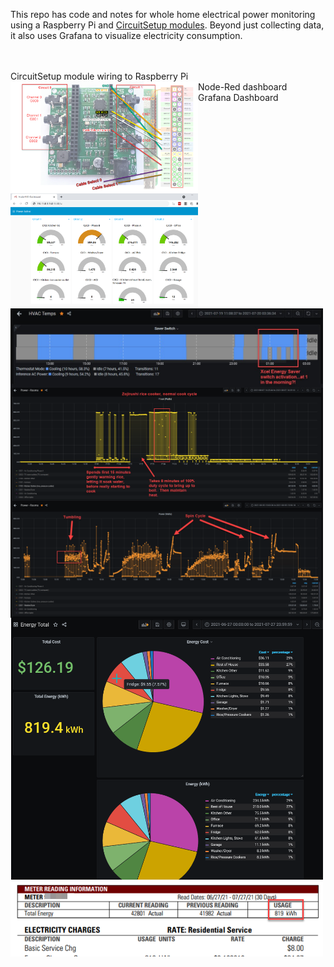 This repo has code and notes for whole home electrical power monitoring using a Raspberry Pi and [CircuitSetup modules](https://circuitsetup.us).  Beyond just collecting data, it also uses Grafana to visualize electricity consumption.

<BR><BR>
CircuitSetup module wiring to Raspberry Pi
<img align="left" width="300" alt="CircuitSetup" src="https://raw.githubusercontent.com/tsaitsai/circuitsetup_energy_to_mqtt/main/images/wiring_to_pi.png">
<br>
Node-Red dashboard
<img align="left" width="300" alt="CircuitSetup" src="https://raw.githubusercontent.com/tsaitsai/circuitsetup_energy_to_mqtt/main/images/Node-Red_dashboard.png">
<br>
Grafana Dashboard
<img align="left"  width="500" alt="CircuitSetup" src="https://raw.githubusercontent.com/tsaitsai/circuitsetup_energy_to_mqtt/main/images/xcel_energy_saver%20switch_activation.jpg">
<br><br>
<img align="left" width="500" alt="CircuitSetup" src="https://github.com/tsaitsai/circuitsetup_energy_to_mqtt/blob/main/images/power%20-%20rice%20cooker.png?raw=true">
<img align="left" width="500" alt="CircuitSetup" src="https://github.com/tsaitsai/circuitsetup_energy_to_mqtt/blob/main/images/Power%20-%20Washer%20zoom%20in.png?raw=true">
<img align="left" width="500" alt="CircuitSetup" src="https://github.com/tsaitsai/circuitsetup_energy_to_mqtt/blob/main/images/xcel_energy_bill_compare_crop.png?raw=true">

  
